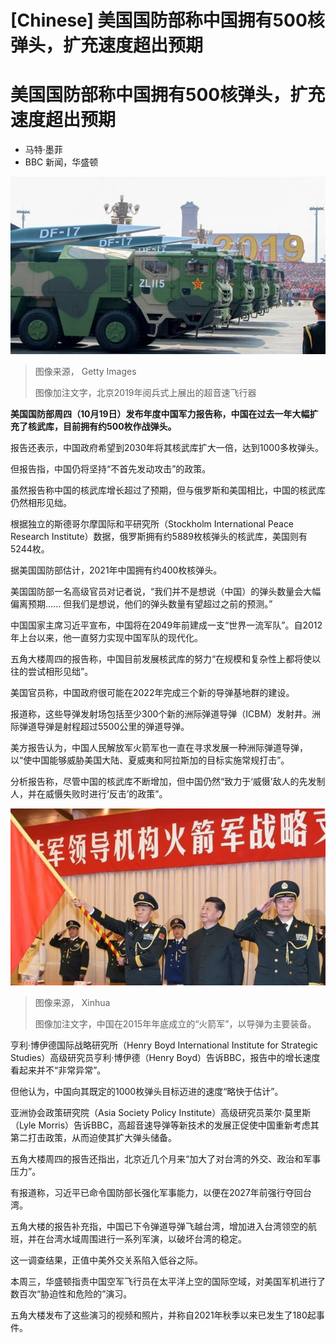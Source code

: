 # [Chinese] 美国国防部称中国拥有500核弹头，扩充速度超出预期

#  美国国防部称中国拥有500核弹头，扩充速度超出预期

  * 马特·墨菲 
  * BBC 新闻，华盛顿 


![China's hypersonic glide vehicles featured in a 2019 Beijing parade](_121201805_china_976getty.jpg)

> 图像来源，  Getty Images
>
> 图像加注文字，北京2019年阅兵式上展出的超音速飞行器

**美国国防部周四（10月19日）发布年度中国军力报告称，中国在过去一年大幅扩充了核武库，目前拥有约500枚作战弹头。**

报告还表示，中国政府希望到2030年将其核武库扩大一倍，达到1000多枚弹头。

但报告指，中国仍将坚持“不首先发动攻击”的政策。

虽然报告称中国的核武库增长超过了预期，但与俄罗斯和美国相比，中国的核武库仍然相形见绌。

根据独立的斯德哥尔摩国际和平研究所（Stockholm International Peace Research Institute）数据，俄罗斯拥有约5889枚核弹头的核武库，美国则有5244枚。

据美国国防部估计，2021年中国拥有约400枚核弹头。

美国国防部一名高级官员对记者说，“我们并不是想说（中国）的弹头数量会大幅偏离预期...... 但我们是想说，他们的弹头数量有望超过之前的预测。”

中国国家主席习近平宣布，中国将在2049年前建成一支“世界一流军队”。自2012年上台以来，他一直努力实现中国军队的现代化。

五角大楼周四的报告称，中国目前发展核武库的努力“在规模和复杂性上都将使以往的尝试相形见绌”。

美国官员称，中国政府很可能在2022年完成三个新的导弹基地群的建设。

报道称，这些导弹发射场包括至少300个新的洲际弹道导弹（ICBM）发射井。洲际弹道导弹是射程超过5500公里的弹道导弹。

美方报告认为，中国人民解放军火箭军也一直在寻求发展一种洲际弹道导弹，以“使中国能够威胁美国大陆、夏威夷和阿拉斯加的目标实施常规打击”。

分析报告称，尽管中国的核武库不断增加，但中国仍然“致力于‘威慑’敌人的先发制人，并在威慑失败时进行‘反击’的政策”。

![2015年12月，中国解放军战略支援部队成立大会](_110263008_e687c042-29c6-4ea0-b897-2eacbbe032f4.jpg)

> 图像来源，  Xinhua
>
> 图像加注文字，中国在2015年年底成立的“火箭军”，以导弹为主要装备。

亨利·博伊德国际战略研究所（Henry Boyd International Institute for Strategic Studies）高级研究员亨利·博伊德（Henry Boyd）告诉BBC，报告中的增长速度看起来并不“非常异常”。

但他认为，中国向其既定的1000枚弹头目标迈进的速度“略快于估计”。

亚洲协会政策研究院（Asia Society Policy Institute）高级研究员莱尔·莫里斯（Lyle Morris）告诉BBC，高超音速导弹等新技术的发展正促使中国重新考虑其第二打击政策，从而迫使其扩大弹头储备。

五角大楼周四的报告还指出，北京近几个月来“加大了对台湾的外交、政治和军事压力”。

有报道称，习近平已命令国防部长强化军事能力，以便在2027年前强行夺回台湾。

五角大楼的报告补充指，中国已下令弹道导弹飞越台湾，增加进入台湾领空的航班，并在台湾水域周围进行一系列军演，以破坏台湾的稳定。

这一调查结果，正值中美外交关系陷入低谷之际。

本周三，华盛顿指责中国空军飞行员在太平洋上空的国际空域，对美国军机进行了数百次“胁迫性和危险的”演习。

五角大楼发布了这些演习的视频和照片，并称自2021年秋季以来已发生了180起事件。


